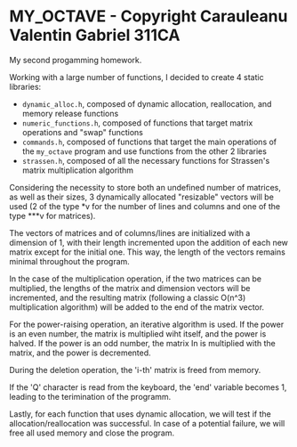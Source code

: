 # MY_OCTAVE - Copyright Carauleanu Valentin Gabriel 311CA

My second progamming homework.

Working with a large number of functions, I decided to create 4 static libraries: 
- `dynamic_alloc.h`, composed of dynamic allocation, reallocation, and memory release functions
- `numeric_functions.h`, composed of functions that target matrix operations and "swap" functions
- `commands.h`, composed of functions that target the main operations of the `my_octave` program and use functions from the other 2 libraries
- `strassen.h`, composed of all the necessary functions for Strassen's matrix multiplication algorithm

Considering the necessity to store both an undefined number of matrices, as well as their sizes, 3 dynamically allocated "resizable" vectors will be used (2 of the type *v for the number of lines and columns and one of the type ***v for matrices). 

The vectors of matrices and of columns/lines are initialized with a dimension of 1, with their length incremented upon the addition of each new matrix except for the initial one. This way, the length of the vectors remains minimal throughout the program.

In the case of the multiplication operation, if the two matrices can be multiplied, the lengths of the matrix and dimension vectors will be incremented, and the resulting matrix (following a classic O(n^3) multiplication algorithm) will be added to the end of the matrix vector.

For the power-raising operation, an iterative algorithm is used. If the power is an even number, the matrix is multiplied wiht itself, and the power is halved. If the power is an odd number, the matrix In is multiplied with the matrix, and the power is decremented.

During the deletion operation, the 'i-th' matrix is freed from memory.

If the 'Q' character is read from the keyboard, the 'end' variable becomes 1, leading to the terimination of the programm.

Lastly, for each function that uses dynamic allocation, we will test if the allocation/reallocation was successful. In case of a potential failure, we will free all used memory and close the program.

